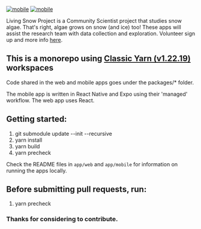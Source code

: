 [![mobile](https://img.shields.io/github/workflow/status/Living-Snow-Project/LivingSnowProject/validate?logo=github&style=flat-square)](https://github.com/Living-Snow-Project/LivingSnowProject/actions?query=workflow%3Avalidate)
[![mobile](https://img.shields.io/codecov/c/gh/Living-Snow-Project/LivingSnowProject?style=flat-square)](https://codecov.io/gh/Living-Snow-Project/LivingSnowProject)

Living Snow Project is a Community Scientist project that studies snow algae. That's right, algae grows on snow (and ice) too! These apps will assist the research team with data collection and exploration. Volunteer sign up and more info [here](https://wp.wwu.edu/livingsnowproject/).

## This is a monorepo using [Classic Yarn (v1.22.19)](https://classic.yarnpkg.com/lang/en/docs/install/#windows-stable) workspaces

Code shared in the web and mobile apps goes under the packages/\* folder.

The mobile app is written in React Native and Expo using their 'managed' workflow. The web app uses React.

## Getting started:

1. git submodule update --init --recursive
2. yarn install
3. yarn build
4. yarn precheck

Check the README files in `app/web` and `app/mobile` for information on running the apps locally.

## Before submitting pull requests, run:

1. yarn precheck

### Thanks for considering to contribute.
